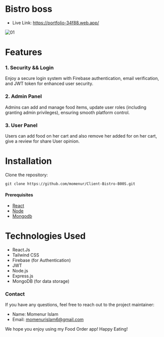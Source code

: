 # Bistro boss
- Live Link: https://portfolio-34f88.web.app/

![01](https://github.com/momenur/bistro-boss-client/assets/115945613/513b3e17-ed58-4b26-9ee5-d38db551a986)



# Features
### 1. Security && Login
Enjoy a secure login system with Firebase authentication, email verification, and JWT token for enhanced user security.

### 2. Admin Panel
Admins can add and manage food items, update user roles (including granting admin privileges), ensuring smooth platform control.

### 3. User Panel
Users can add food on her cart and also remove her added for on her cart, give a review for share User opinion.


# Installation
Clone the repository:

```
git clone https://github.com/momenur/Client-Bistro-B00S.git
```
#### Prerequisites

- [React](https://react.dev)
- [Node](https://nodejs.org/en/)
- [Mongodb](https://www.mongodb.com/)

# Technologies Used
- React.Js
- Tailwind CSS
- Firebase (for Authentication)
- JWT
- Node.js
- Express.js
- MongoDB (for data storage)

  
### Contact
If you have any questions, feel free to reach out to the project maintainer:

- Name: Momenur Islam
- Email: momenurislam6@gmail.com

We hope you enjoy using my Food Order app! Happy Eating!
